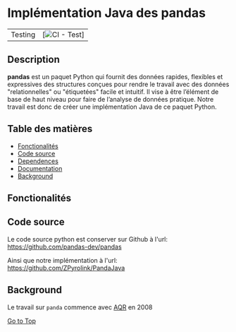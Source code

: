 # Implémentation Java des pandas
| |                                                                                              |
| --- |----------------------------------------------------------------------------------------------|
| Testing | [![CI - Test](https://github.com/ZPyrolink/Panda-Java/.github/workflows/test.yml/badge.svg)] |



## Description

**pandas** est un paquet Python qui fournit des données rapides, flexibles et expressives
des structures conçues pour rendre le travail avec des données "relationnelles" ou "étiquetées"
facile et intuitif. Il vise à être l’élément de base de haut niveau pour
faire de l’analyse de données pratique. Notre travail est donc de créer une implémentation Java de ce paquet Python.


## Table des matières

- [Fonctionalités](#Fonctionalités)
- [Code source](#Code-source)
- [Dependences](#Dependences)
- [Documentation](#documentation)
- [Background](#background)

## Fonctionalités


## Code source
Le code source python est conserver sur Github à l'url:
https://github.com/pandas-dev/pandas

Ainsi que notre implémentation à l'url:
https://github.com/ZPyrolink/PandaJava


## Background
Le travail sur ``panda`` commence avec [AQR](https://www.aqr.com/) en 2008



[Go to Top](#Table-des-matières)